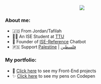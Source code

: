 <h1 align='center'>
    <img src='https://readme-typing-svg.herokuapp.com/?font=Roboto&color=000000&size=28&center=true&vCenter=true&lines=Hi+there!+I%27m+Mohammad+%F0%9F%91%8B'>
</h1>

### About me:
* 🇯🇴 From Jordan/Tafilah
* 👨‍🎓 An ISE Student at [TTU](http://www.ttu.edu.jo)
* 🦾 Founder of [ISE-Reference](https://t.me/ise_reference_bot) Chatbot
* 🇵🇸 Support [Palestine](https://twitter.com/hashtag/FreePalestine) | [فلسطين](https://twitter.com/hashtag/%D9%81%D9%84%D8%B3%D8%B7%D9%8A%D9%86)

### My portfolio:
* 🚀 [Click here](https://github.com/mohammadjarabah/Front-End-Projects) to see my Front-End projects
* ✨ [Click here](https://codepen.io/mohammad-jarabah) to see my pens on Codepen
<!-- * 👨🏻‍💻 [Click here](https://mj.urspace.io) to visit my personal website -->
